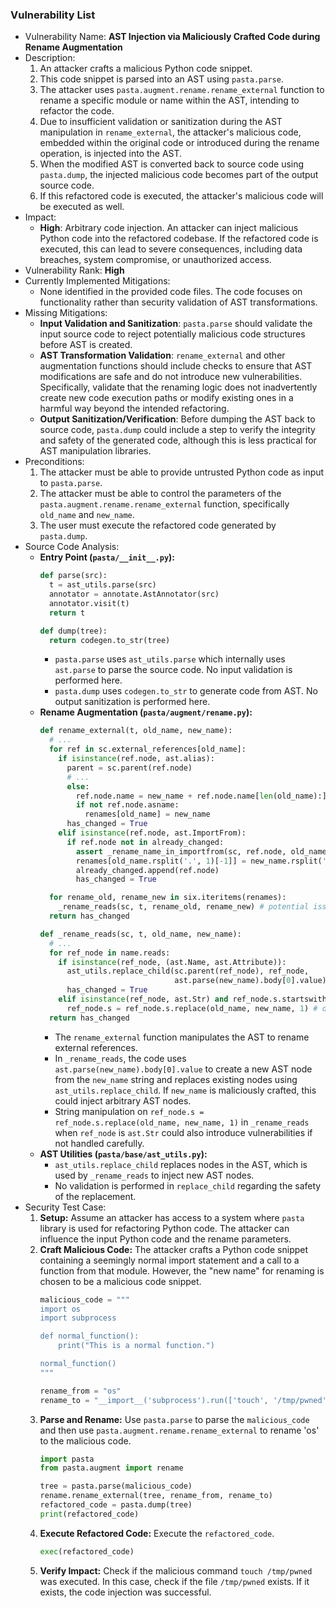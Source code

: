 ### Vulnerability List

- Vulnerability Name: **AST Injection via Maliciously Crafted Code during Rename Augmentation**
- Description:
    1. An attacker crafts a malicious Python code snippet.
    2. This code snippet is parsed into an AST using `pasta.parse`.
    3. The attacker uses `pasta.augment.rename.rename_external` function to rename a specific module or name within the AST, intending to refactor the code.
    4. Due to insufficient validation or sanitization during the AST manipulation in `rename_external`, the attacker's malicious code, embedded within the original code or introduced during the rename operation, is injected into the AST.
    5. When the modified AST is converted back to source code using `pasta.dump`, the injected malicious code becomes part of the output source code.
    6. If this refactored code is executed, the attacker's malicious code will be executed as well.
- Impact:
    - **High**: Arbitrary code injection. An attacker can inject malicious Python code into the refactored codebase. If the refactored code is executed, this can lead to severe consequences, including data breaches, system compromise, or unauthorized access.
- Vulnerability Rank: **High**
- Currently Implemented Mitigations:
    - None identified in the provided code files. The code focuses on functionality rather than security validation of AST transformations.
- Missing Mitigations:
    - **Input Validation and Sanitization**:  `pasta.parse` should validate the input source code to reject potentially malicious code structures before AST is created.
    - **AST Transformation Validation**: `rename_external` and other augmentation functions should include checks to ensure that AST modifications are safe and do not introduce new vulnerabilities. Specifically, validate that the renaming logic does not inadvertently create new code execution paths or modify existing ones in a harmful way beyond the intended refactoring.
    - **Output Sanitization/Verification**: Before dumping the AST back to source code, `pasta.dump` could include a step to verify the integrity and safety of the generated code, although this is less practical for AST manipulation libraries.
- Preconditions:
    1. The attacker must be able to provide untrusted Python code as input to `pasta.parse`.
    2. The attacker must be able to control the parameters of the `pasta.augment.rename.rename_external` function, specifically `old_name` and `new_name`.
    3. The user must execute the refactored code generated by `pasta.dump`.
- Source Code Analysis:
    - **Entry Point (`pasta/__init__.py`):**
        ```python
        def parse(src):
          t = ast_utils.parse(src)
          annotator = annotate.AstAnnotator(src)
          annotator.visit(t)
          return t

        def dump(tree):
          return codegen.to_str(tree)
        ```
        - `pasta.parse` uses `ast_utils.parse` which internally uses `ast.parse` to parse the source code. No input validation is performed here.
        - `pasta.dump` uses `codegen.to_str` to generate code from AST. No output sanitization is performed here.
    - **Rename Augmentation (`pasta/augment/rename.py`):**
        ```python
        def rename_external(t, old_name, new_name):
          # ...
          for ref in sc.external_references[old_name]:
            if isinstance(ref.node, ast.alias):
              parent = sc.parent(ref.node)
              # ...
              else:
                ref.node.name = new_name + ref.node.name[len(old_name):] # potential issue - direct string manipulation
                if not ref.node.asname:
                  renames[old_name] = new_name
              has_changed = True
            elif isinstance(ref.node, ast.ImportFrom):
              if ref.node not in already_changed:
                assert _rename_name_in_importfrom(sc, ref.node, old_name, new_name)
                renames[old_name.rsplit('.', 1)[-1]] = new_name.rsplit('.', 1)[-1]
                already_changed.append(ref.node)
                has_changed = True

          for rename_old, rename_new in six.iteritems(renames):
            _rename_reads(sc, t, rename_old, rename_new) # potential issue - replace_child with parsed code
          return has_changed

        def _rename_reads(sc, t, old_name, new_name):
          # ...
          for ref_node in name.reads:
            if isinstance(ref_node, (ast.Name, ast.Attribute)):
              ast_utils.replace_child(sc.parent(ref_node), ref_node,
                                      ast.parse(new_name).body[0].value) # Injects new AST from string
              has_changed = True
            elif isinstance(ref_node, ast.Str) and ref_node.s.startswith(old_name):
              ref_node.s = ref_node.s.replace(old_name, new_name, 1) # direct string manipulation
          return has_changed
        ```
        - The `rename_external` function manipulates the AST to rename external references.
        - In `_rename_reads`, the code uses `ast.parse(new_name).body[0].value` to create a new AST node from the `new_name` string and replaces existing nodes using `ast_utils.replace_child`. If `new_name` is maliciously crafted, this could inject arbitrary AST nodes.
        - String manipulation on `ref_node.s = ref_node.s.replace(old_name, new_name, 1)` in `_rename_reads` when `ref_node` is `ast.Str` could also introduce vulnerabilities if not handled carefully.
    - **AST Utilities (`pasta/base/ast_utils.py`):**
        - `ast_utils.replace_child` replaces nodes in the AST, which is used by `_rename_reads` to inject new AST nodes.
        - No validation is performed in `replace_child` regarding the safety of the replacement.
- Security Test Case:
    1. **Setup:** Assume an attacker has access to a system where `pasta` library is used for refactoring Python code. The attacker can influence the input Python code and the rename parameters.
    2. **Craft Malicious Code:** The attacker crafts a Python code snippet containing a seemingly normal import statement and a call to a function from that module. However, the "new name" for renaming is chosen to be a malicious code snippet.
        ```python
        malicious_code = """
        import os
        import subprocess

        def normal_function():
            print("This is a normal function.")

        normal_function()
        """

        rename_from = "os"
        rename_to = "__import__('subprocess').run(['touch', '/tmp/pwned'], check=True)" # Malicious code injection

        ```
    3. **Parse and Rename:** Use `pasta.parse` to parse the `malicious_code` and then use `pasta.augment.rename.rename_external` to rename 'os' to the malicious code.
        ```python
        import pasta
        from pasta.augment import rename

        tree = pasta.parse(malicious_code)
        rename.rename_external(tree, rename_from, rename_to)
        refactored_code = pasta.dump(tree)
        print(refactored_code)
        ```
    4. **Execute Refactored Code:** Execute the `refactored_code`.
        ```python
        exec(refactored_code)
        ```
    5. **Verify Impact:** Check if the malicious command `touch /tmp/pwned` was executed. In this case, check if the file `/tmp/pwned` exists. If it exists, the code injection was successful.